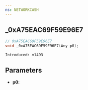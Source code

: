 ```yaml
---
ns: NETWORKCASH
---
```

## _0xA75EAC69F59E96E7

```c
// 0xA75EAC69F59E96E7
void _0xA75EAC69F59E96E7(Any p0);
```

```
Introduced: v1493
```

## Parameters
* **p0**:

